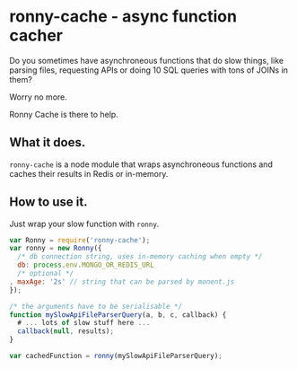 # ronny-cache - async function cacher

Do you sometimes have asynchroneous functions
that do slow things,
like
parsing files,
requesting APIs
or
doing 10 SQL queries with tons of JOINs in them?

Worry no more.

Ronny Cache is there to help.

## What it does.

`ronny-cache` is a node module that wraps asynchroneous functions
and caches their results in Redis or in-memory.

## How to use it.

Just wrap your slow function with `ronny`.

``` js
var Ronny = require('ronny-cache');
var ronny = new Ronny({
  /* db connection string, uses in-memory caching when empty */
  db: process.env.MONGO_OR_REDIS_URL
  /* optional */
, maxAge: '2s' // string that can be parsed by monent.js
});

/* the arguments have to be serialisable */
function mySlowApiFileParserQuery(a, b, c, callback) {
  # ... lots of slow stuff here ...
  callback(null, results);
}

var cachedFunction = ronny(mySlowApiFileParserQuery);
```
